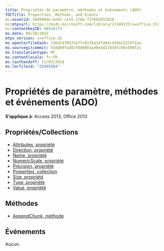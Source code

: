 ```yaml
---
title: Propriétés de paramètre, méthodes et événements (ADO)
TOCTitle: Properties, Methods, and Events
ms:assetid: 3689904e-be91-ce15-1784-72f862033828
ms:mtpsurl: https://msdn.microsoft.com/library/JJ249125(v=office.15)
ms:contentKeyID: 48544173
ms.date: 09/18/2015
mtps_version: v=office.15
ms.openlocfilehash: 136d2470533a7fc8176a347a03cd1941531972aa
ms.sourcegitcommit: 558d09fad81f8d80b5ad0edd21934fc09c098f2c
ms.translationtype: MT
ms.contentlocale: fr-FR
ms.lasthandoff: 11/03/2018
ms.locfileid: "25945564"
---
```

# <a name="parameter-properties-methods-and-events-ado"></a>Propriétés de paramètre, méthodes et événements (ADO)

**S’applique à**: Access 2013, Office 2013

## <a name="propertiescollections"></a>Propriétés/Collections

- [Attributes, propriété](attributes-property-ado.md)
- [Direction, propriété](direction-property-ado.md)
- [Name, propriété](name-property-ado.md)
- [NumericScale, propriété](numericscale-property-ado.md)
- [Precision, propriété](precision-property-ado.md)
- [Properties, collection](properties-collection-ado.md)
- [Size, propriété](size-property-ado.md)
- [Type, propriété](type-property-ado.md)
- [Value, propriété](value-property-ado.md)


## <a name="methods"></a>Méthodes

- [AppendChunk, méthode](appendchunk-method-ado.md)

## <a name="events"></a>Événements

Aucun.

